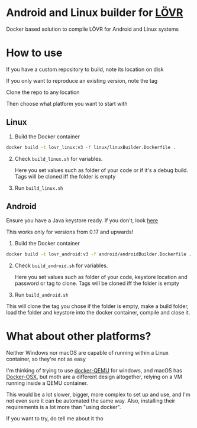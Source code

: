 # Android and Linux builder for [LÖVR](https://lovr.org/)

Docker based solution to compile LÖVR for Android and Linux systems

# How to use

If you have a custom repository to build, note its location on disk

If you only want to reproduce an existing version, note the tag 

Clone the repo to any location

Then choose what platform you want to start with

## Linux 


1. Build the Docker container
```bash
docker build -t lovr_linux:v3 -f linux/linuxBuilder.Dockerfile .
```
2. Check `build_linux.sh` for variables. 

    Here you set values such as folder of your code or if it's a debug build. 
    Tags will be cloned iff the folder is empty

3. Run `build_linux.sh`

## Android 

Ensure you have a Java keystore ready. If you don't, look [here](https://lovr.org/docs/Compiling#creating-a-keystore)

This works only for versions from 0.17 and upwards!

1. Build the Docker container
```bash
docker build -t lovr_android:v3 -f android/androidBuilder.Dockerfile .
```
2. Check `build_android.sh` for variables. 

    Here you set values such as folder of your code, keystore location and password or tag to clone. 
    Tags will be cloned iff the folder is empty

3. Run `build_android.sh`

This will clone the tag you chose if the folder is empty, make a build folder, load the folder and keystore into the docker container, compile and close it. 

# What about other platforms?

Neither Windows nor macOS are capable of running within a Linux container, so they're not as easy

I'm thinking of trying to use [docker-QEMU](https://github.com/gnh1201/docker-qemu/wiki/Windows-Guest) for windows, and macOS has [Docker-OSX](https://github.com/sickcodes/Docker-OSX), but moth are a different design altogether, relying on a VM running inside a QEMU container.

This would be a lot slower, bigger, more complex to set up and use, and I'm not even sure it can be automated the same way. 
Also, installing their requirements is a lot more than "using docker".

If you want to try, do tell me about it tho